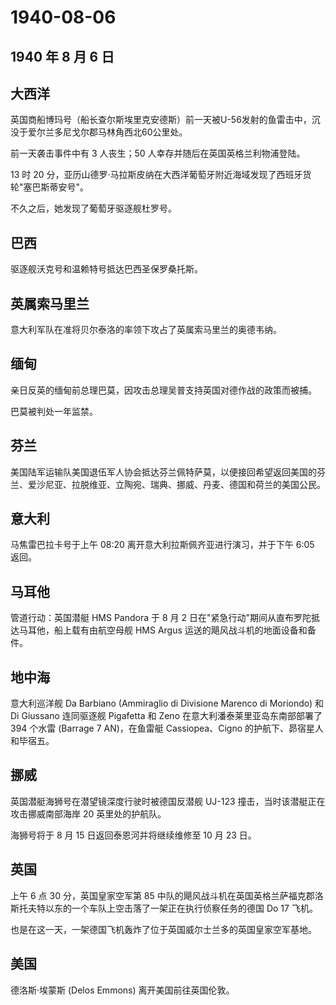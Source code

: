 # 1940-08-06

## 1940 年 8 月 6 日

## 大西洋

英国商船博玛号（船长查尔斯埃里克安德斯）前一天被U-56发射的鱼雷击中，沉没于爱尔兰多尼戈尔郡马林角西北60公里处。

前一天袭击事件中有 3 人丧生；50 人幸存并随后在英国英格兰利物浦登陆。

13 时 20
分，亚历山德罗·马拉斯皮纳在大西洋葡萄牙附近海域发现了西班牙货轮"塞巴斯蒂安号"。

不久之后，她发现了葡萄牙驱逐舰杜罗号。

## 巴西

驱逐舰沃克号和温赖特号抵达巴西圣保罗桑托斯。

## 英属索马里兰

意大利军队在准将贝尔泰洛的率领下攻占了英属索马里兰的奥德韦纳。

## 缅甸

亲日反英的缅甸前总理巴莫，因攻击总理吴普支持英国对德作战的政策而被捕。

巴莫被判处一年监禁。

## 芬兰

美国陆军运输队美国退伍军人协会抵达芬兰佩特萨莫，以便接回希望返回美国的芬兰、爱沙尼亚、拉脱维亚、立陶宛、瑞典、挪威、丹麦、德国和荷兰的美国公民。

## 意大利

马焦雷巴拉卡号于上午 08:20 离开意大利拉斯佩齐亚进行演习，并于下午 6:05
返回。

## 马耳他

管道行动：英国潜艇 HMS Pandora 于 8 月 2
日在"紧急行动"期间从直布罗陀抵达马耳他，船上载有由航空母舰 HMS Argus
运送的飓风战斗机的地面设备和备件。

## 地中海

意大利巡洋舰 Da Barbiano (Ammiraglio di Divisione Marenco di Moriondo)
和 Di Giussano 连同驱逐舰 Pigafetta 和 Zeno
在意大利潘泰莱里亚岛东南部部署了 394 个水雷 (Barrage 7 AN)，在鱼雷艇
Cassiopea、Cigno 的护航下、昴宿星人和毕宿五。

## 挪威

英国潜艇海狮号在潜望镜深度行驶时被德国反潜舰 UJ-123
撞击，当时该潜艇正在攻击挪威南部海岸 20 英里处的护航队。

海狮号将于 8 月 15 日返回泰恩河并将继续维修至 10 月 23 日。

## 英国

上午 6 点 30 分，英国皇家空军第 85
中队的飓风战斗机在英国英格兰萨福克郡洛斯托夫特以东的一个车队上空击落了一架正在执行侦察任务的德国
Do 17 飞机。

也是在这一天，一架德国飞机轰炸了位于英国威尔士兰多的英国皇家空军基地。

## 美国

德洛斯·埃蒙斯 (Delos Emmons) 离开美国前往英国伦敦。

